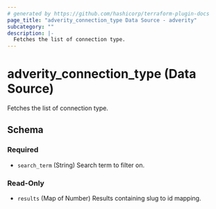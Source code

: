 ```yaml
---
# generated by https://github.com/hashicorp/terraform-plugin-docs
page_title: "adverity_connection_type Data Source - adverity"
subcategory: ""
description: |-
  Fetches the list of connection type.
---
```


# adverity_connection_type (Data Source)

Fetches the list of connection type.



<!-- schema generated by tfplugindocs -->
## Schema

### Required

- `search_term` (String) Search term to filter on.

### Read-Only

- `results` (Map of Number) Results containing slug to id mapping.
